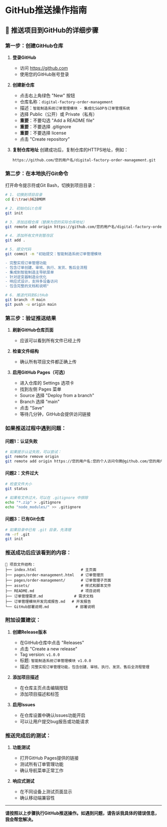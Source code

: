 # GitHub推送操作指南

## 🚀 推送项目到GitHub的详细步骤

### 第一步：创建GitHub仓库

1. **登录GitHub**
   - 访问 https://github.com
   - 使用您的GitHub账号登录

2. **创建新仓库**
   - 点击右上角绿色 "New" 按钮
   - 仓库名称：`digital-factory-order-management`
   - 描述：`智能制造系统订单管理模块 - 集成化S&OP与订单管理系统`
   - 选择 Public（公开）或 Private（私有）
   - **重要**：不要勾选 "Add a README file"
   - **重要**：不要选择 .gitignore
   - **重要**：不要选择 license
   - 点击 "Create repository"

3. **复制仓库地址**
   创建成功后，复制仓库的HTTPS地址，例如：
   ```
   https://github.com/您的用户名/digital-factory-order-management.git
   ```

### 第二步：在本地执行Git命令

打开命令提示符或Git Bash，切换到项目目录：

```bash
# 1. 切换到项目目录
cd E:\trae\0628MOM

# 2. 初始化Git仓库
git init

# 3. 添加远程仓库（替换为您的实际仓库地址）
git remote add origin https://github.com/您的用户名/digital-factory-order-management.git

# 4. 添加所有文件到暂存区
git add .

# 5. 提交代码
git commit -m "初始提交：智能制造系统订单管理模块

- 完整实现订单管理功能
- 包含订单创建、审核、执行、发货、售后全流程
- 集成到智能制造主导航菜单
- 针对逆变器制造业优化
- 响应式设计，支持多设备访问
- 包含完整的文档和说明"

# 6. 推送代码到GitHub
git branch -M main
git push -u origin main
```

### 第三步：验证推送结果

1. **刷新GitHub仓库页面**
   - 应该可以看到所有文件已经上传

2. **检查文件结构**
   - 确认所有项目文件都正确上传

3. **启用GitHub Pages（可选）**
   - 进入仓库的 Settings 选项卡
   - 找到左侧 Pages 菜单
   - Source 选择 "Deploy from a branch"
   - Branch 选择 "main"
   - 点击 "Save"
   - 等待几分钟，GitHub会提供访问链接

### 如果推送过程中遇到问题：

#### 问题1：认证失败
```bash
# 如果提示认证失败，可以尝试：
git remote remove origin
git remote add origin https://您的用户名:您的个人访问令牌@github.com/您的用户名/digital-factory-order-management.git
```

#### 问题2：文件过大
```bash
# 检查文件大小
git status

# 如果有文件过大，可以在 .gitignore 中排除
echo "*.zip" > .gitignore
echo "node_modules/" >> .gitignore
```

#### 问题3：已有Git仓库
```bash
# 如果目录中已有 .git 目录，先清理
rm -rf .git
git init
```

### 推送成功后应该看到的内容：

```
📁 项目文件结构：
├── index.html                    # 主页面
├── pages/order-management.html   # 订单管理页
├── pages/order-management/       # 订单管理子页面
├── assets/                       # 样式和脚本文件
├── README.md                     # 项目说明
├── 订单管理需求.md              # 需求文档
├── 订单管理模块开发完成报告.md   # 开发报告
└── GitHub部署说明.md            # 部署说明
```

### 附加设置建议：

1. **创建Release版本**
   - 在GitHub仓库中点击 "Releases"
   - 点击 "Create a new release"
   - Tag version: `v1.0.0`
   - 标题: `智能制造系统订单管理模块 v1.0.0`
   - 描述: `完整实现订单管理功能，包含创建、审核、执行、发货、售后全流程管理`

2. **添加项目描述**
   - 在仓库主页点击编辑按钮
   - 添加项目描述和标签

3. **启用Issues**
   - 在仓库设置中确认Issues功能开启
   - 可以让用户提交bug报告或功能请求

### 推送完成后的测试：

1. **功能测试**
   - 打开GitHub Pages提供的链接
   - 测试所有订单管理功能
   - 确认导航菜单正常工作

2. **响应式测试**
   - 在不同设备上测试页面显示
   - 确认移动端兼容性

---

**请按照以上步骤执行GitHub推送操作。如遇到问题，请告诉我具体的错误信息，我会帮您解决。**